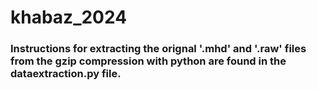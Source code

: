 # khabaz_2024

### Instructions for extracting the orignal '.mhd' and '.raw' files from the gzip compression with python are found in the dataextraction.py file. 
